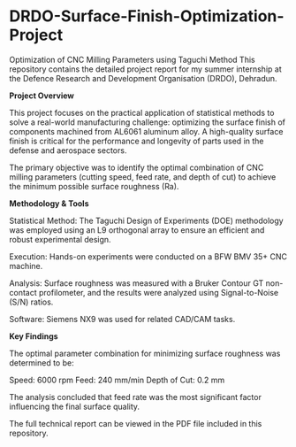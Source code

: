 # DRDO-Surface-Finish-Optimization-Project
Optimization of CNC Milling Parameters using Taguchi Method
This repository contains the detailed project report for my summer internship at the Defence Research and Development Organisation (DRDO), Dehradun.

**Project Overview**

This project focuses on the practical application of statistical methods to solve a real-world manufacturing challenge: optimizing the surface finish of components machined from AL6061 aluminum alloy. A high-quality surface finish is critical for the performance and longevity of parts used in the defense and aerospace sectors.

The primary objective was to identify the optimal combination of CNC milling parameters (cutting speed, feed rate, and depth of cut) to achieve the minimum possible surface roughness (Ra).

**Methodology & Tools**

Statistical Method: The Taguchi Design of Experiments (DOE) methodology was employed using an L9 orthogonal array to ensure an efficient and robust experimental design.

Execution: Hands-on experiments were conducted on a BFW BMV 35+ CNC machine.

Analysis: Surface roughness was measured with a Bruker Contour GT non-contact profilometer, and the results were analyzed using Signal-to-Noise (S/N) ratios.

Software: Siemens NX9 was used for related CAD/CAM tasks.

**Key Findings**

The optimal parameter combination for minimizing surface roughness was determined to be:

Speed: 6000 rpm
Feed: 240 mm/min
Depth of Cut: 0.2 mm

The analysis concluded that feed rate was the most significant factor influencing the final surface quality.

The full technical report can be viewed in the PDF file included in this repository.
